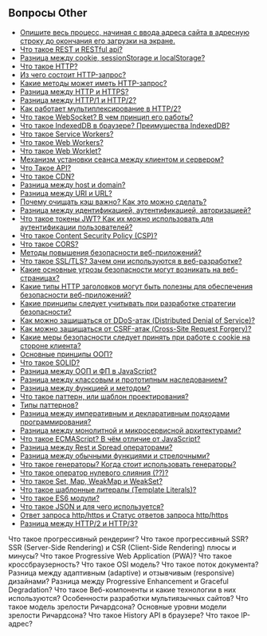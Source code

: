 ## Вопросы Other

- [Опишите весь процесс, начиная с ввода адреса сайта в адресную строку до окончания его загрузки на экране.](1.md)
- [Что такое REST и RESTful api?](2.md)
- [Разница между cookie, sessionStorage и localStorage?](3.md)
- [Что такое HTTP?](4.md)
- [Из чего состоит HTTP-запрос?](5.md)
- [Какие методы может иметь HTTP-запрос?](6.md)
- [Разница между HTTP и HTTPS?](7.md)
- [Разница между HTTP/1 и HTTP/2?](8.md)
- [Как работает мультиплексирование в HTTP/2?](9.md)
- [Что такое WebSocket? В чем принцип его работы?](10.md)
- [Что такое IndexedDB в браузере? Преимущества IndexedDB?](11.md)
- [Что такое Service Workers?](12.md)
- [Что такое Web Workers?](13.md)
- [Что такое Web Worklet?](14.md)
- [Механизм установки сеанса между клиентом и сервером?](15.md)
- [Что Такое API?](16.md)
- [Что такое CDN?](17.md)
- [Разница между host и domain?](18.md)
- [Разница между URI и URL?](19.md)
- [Почему очищать кэш важно? Как это можно сделать?](20.md)
- [Разница между идентификацией, аутентификацией, авторизацией?](21.md)
- [Что такое токены JWT? Как их можно использовать для аутентификации пользователей?](22.md)
- [Что такое Content Security Policy (CSP)?](23.md)
- [Что такое CORS?](24.md)
- [Методы повышения безопасности веб-приложений?](25.md)
- [Что такое SSL/TLS? Зачем они используются в веб-разработке?](26.md)
- [Какие основные угрозы безопасности могут возникать на веб-страницах?](27.md)
- [Какие типы HTTP заголовков могут быть полезны для обеспечения безопасности веб-приложений?](28.md)
- [Какие принципы следует учитывать при разработке стратегии безопасности?](29.md)
- [Как можно защищаться от DDoS-атак (Distributed Denial of Service)?](30.md)
- [Как можно защищаться от CSRF-атак (Cross-Site Request Forgery)?](31.md)
- [Какие меры безопасности следует принять при работе с cookie на стороне клиента?](32.md)
- [Основные принципы ООП?](33.md)
- [Что такое SOLID?](34.md)
- [Разница между ООП и ФП в JavaScript?](35.md)
- [Разница между классовым и прототипным наследованием?](36.md)
- [Разница между функцией и методом?](37.md)
- [Что такое паттерн, или шаблон проектирования?](38.md)
- [Типы паттернов?](39.md)
- [Разница между императивным и декларативным подходами программирования?](40.md)
- [Разница между монолитной и микросервисной архитектурами?](41.md)
- [Что такое ECMAScript? В чём отличие от JavaScript?](42.md)
- [Разница между Rest и Spread операторами?](43.md)
- [Разница между обычными функциями и стрелочными?](44.md)
- [Что такое генераторы? Когда стоит использовать генераторы?](45.md)
- [Что такое оператор нулевого слияния (??)?](46.md)
- [Что такое Set, Map, WeakMap и WeakSet?](47.md)
- [Что такое шаблонные литералы (Template Literals)?](48.md)
- [Что такое ES6 модули?](49.md)
- [Что такое JSON и для чего используется?](50.md)
- [Ответ запроса http/https и Статус ответов запроса http/https](51.md)
- [Разница между HTTP/2 и HTTP/3?](52.md)


Что такое прогрессивный рендеринг?
Что такое прогрессивный SSR?
SSR (Server-Side Rendering) и CSR (Client-Side Rendering) плюсы и минусы?
Что такое Progressive Web Application (PWA)?
Что такое кроссбраузерность?
Что такое OSI модель?
Что такое поток документа?
Разница между адаптивным (adaptive) и отзывчивым (responsive) дизайнами?
Разница между Progressive Enhancement и Graceful Degradation?
Что такое Веб-компоненты и какие технологии в них используются?
Особенности разработки мультиязычных сайтов?
Что такое модель зрелости Ричардсона?
Основные уровни модели зрелости Ричардсона?
Что такое History API в браузере?
Что такое IP-адрес?